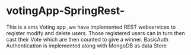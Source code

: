# votingApp-SpringRest-
This is a sms Voting app ,we have implemented REST webservices to register modify and delete users.
Those registered users can in turn then cast their Vote which are then counted to give a winner.
BasicAuth Authentication is implemented along with MongoDB as data Store
